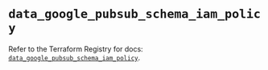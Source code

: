 # `data_google_pubsub_schema_iam_policy`

Refer to the Terraform Registry for docs: [`data_google_pubsub_schema_iam_policy`](https://registry.terraform.io/providers/hashicorp/google-beta/6.35.0/docs/data-sources/google_pubsub_schema_iam_policy).
